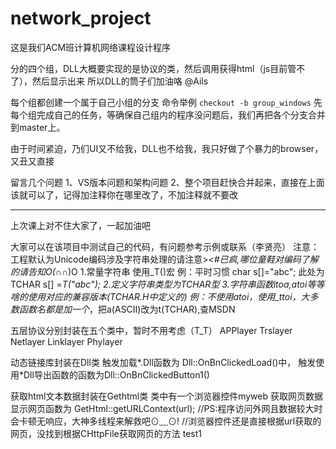# network_project
这是我们ACM班计算机网络课程设计程序

分的四个组，DLL大概要实现的是协议的类，然后调用获得html（js目前管不了），然后显示出来
所以DLL的筒子们加油咯 @Ails

每个组都创建一个属于自己小组的分支
命令举例 `checkout -b group_windows`
先每个组完成自己的任务，等确保自己组内的程序没问题后，我们再把各个分支合并到master上。

由于时间紧迫，乃们UI又不给我，DLL也不给我，我只好做了个暴力的browser，又丑又直接

留言几个问题
1、VS版本问题和架构问题
2、整个项目赶快合并起来，直接在上面该就可以了，记得加注释你在哪里改了，不加注释就不要改



----------

上次课上对不住大家了，一起加油吧

大家可以在该项目中测试自己的代码，有问题参考示例或联系（李贤亮）
注意：工程默认为Unicode编码涉及字符串处理的请注意>_<#已疯,哪位童鞋对编码了解的请告知O(∩_∩)O
1.常量字符串 使用_T()宏
   例：平时习惯 char s[]="abc"; 此处为TCHAR s[] =_T("abc");
2.定义字符串类型为TCHAR型
3.字符串函数itoa,atoi等等啥的使用对应的兼容版本(TCHAR.H中定义的)
  例：不使用atoi，使用_ttoi，大多数函数名都是加一个_，把a(ASCII)改为t(TCHAR),查MSDN

五层协议分别封装在五个类中，暂时不用考虑（T_T）
APPlayer
Trslayer
Netlayer
Linklayer
Phylayer

动态链接库封装在Dll类
触发加载*.Dll函数为	Dll::OnBnClickedLoad()中，
触发使用*Dll导出函数的函数为Dll::OnBnClickedButton1()

获取html文本数据封装在Gethtml类
类中有一个浏览器控件myweb
获取网页数据显示网页函数为 GetHtml::getURLContext(url);
//PS:程序访问外网且数据较大时会卡顿无响应，大神多线程来解救吧⊙﹏⊙!
//浏览器控件还是直接根据url获取的网页，没找到根据CHttpFile获取网页的方法
test1						